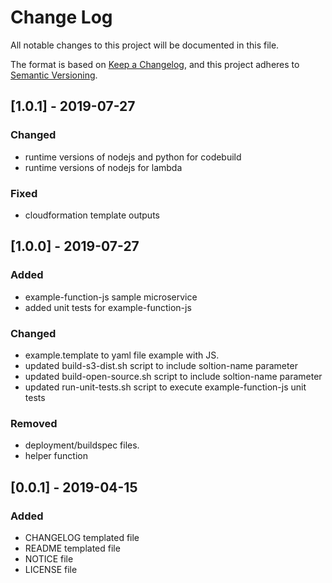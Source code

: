 # Change Log

All notable changes to this project will be documented in this file.

The format is based on [Keep a Changelog](https://keepachangelog.com/en/1.0.0/),
and this project adheres to [Semantic Versioning](https://semver.org/spec/v2.0.0.html).

## [1.0.1] - 2019-07-27

### Changed

- runtime versions of nodejs and python for codebuild
- runtime versions of nodejs for lambda

### Fixed

- cloudformation template outputs

## [1.0.0] - 2019-07-27

### Added

- example-function-js sample microservice
- added unit tests for example-function-js

### Changed

- example.template to yaml file example with JS.
- updated build-s3-dist.sh script to include soltion-name parameter
- updated build-open-source.sh script to include soltion-name parameter
- updated run-unit-tests.sh script to execute example-function-js unit tests

### Removed

- deployment/buildspec files.
- helper function

## [0.0.1] - 2019-04-15

### Added

- CHANGELOG templated file
- README templated file
- NOTICE file
- LICENSE file
